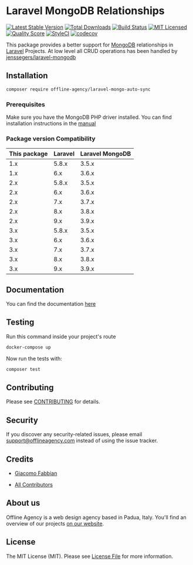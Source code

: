 # Laravel MongoDB Relationships
[![Latest Stable Version](https://poser.pugx.org/offline-agency/laravel-mongo-auto-sync/v/stable)](https://packagist.org/packages/offline-agency/laravel-mongo-auto-sync)
[![Total Downloads](https://img.shields.io/packagist/dt/offline-agency/laravel-mongo-auto-sync.svg?style=flat-square)](https://packagist.org/packages/offline-agency/laravel-mongo-auto-sync)
[![Build Status](https://github.com/offline-agency/laravel-mongo-auto-sync/actions/workflows/build-ci.yml/badge.svg)](https://github.com/offline-agency/laravel-mongo-auto-sync/actions/workflows/build-ci.yml)
[![MIT Licensed](https://img.shields.io/badge/license-MIT-brightgreen.svg?style=flat-square)](LICENSE.md)
[![Quality Score](https://img.shields.io/scrutinizer/g/offline-agency/laravel-mongo-auto-sync.svg?style=flat-square)](https://scrutinizer-ci.com/g/offline-agency/laravel-mongo-auto-sync)
[![StyleCI](https://github.styleci.io/repos/167277388/shield)](https://styleci.io/repos/167277388)
[![codecov](https://codecov.io/gh/offline-agency/laravel-mongo-auto-sync/branch/master/graph/badge.svg?token=0BHADJQYAW)](https://codecov.io/gh/offline-agency/laravel-mongo-auto-sync)

This package provides a better support for [MongoDB](https://www.mongodb.com) relationships in [Laravel](https://laravel.com/) Projects.
At low level all CRUD operations has been handled by [jenssegers/laravel-mongodb](https://github.com/jenssegers/laravel-mongodb)

## Installation

```bash
composer require offline-agency/laravel-mongo-auto-sync
```

### Prerequisites
Make sure you have the MongoDB PHP driver installed. You can find installation instructions in the [manual](http://php.net/manual/en/mongodb.installation.php)

### Package version Compatibility

| This package | Laravel | Laravel MongoDB |
|--------------|---------|-----------------|
| 1.x          | 5.8.x   | 3.5.x           |
| 1.x          | 6.x     | 3.6.x           |
| 2.x          | 5.8.x   | 3.5.x           |
| 2.x          | 6.x     | 3.6.x           |
| 2.x          | 7.x     | 3.7.x           |
| 2.x          | 8.x     | 3.8.x           |
| 2.x          | 9.x     | 3.9.x           |
| 3.x          | 5.8.x   | 3.5.x           |
| 3.x          | 6.x     | 3.6.x           |
| 3.x          | 7.x     | 3.7.x           |
| 3.x          | 8.x     | 3.8.x           |
| 3.x          | 9.x     | 3.9.x           |


## Documentation
You can find the documentation [here](https://docs.offlineagency.com/laravel-mongo-auto-sync/)

## Testing

Run this command inside your project's route
``` bash
docker-compose up
```

Now run the tests with:
``` bash
composer test
```

## Contributing
Please see [CONTRIBUTING](CONTRIBUTING.md) for details.

## Security
If you discover any security-related issues, please email support@offlineagency.com instead of using the issue tracker.



## Credits
- [Giacomo Fabbian](https://github.com/Giacomo92)

- [All Contributors](https://github.com/offline-agency/laravel-mongo-auto-sync/graphs/contributors)

## About us
Offline Agency is a web design agency based in Padua, Italy. You'll find an overview of our projects [on our website](https://offlineagency.it/#home).

## License
The MIT License (MIT). Please see [License File](LICENSE.md) for more information.
